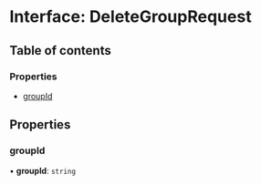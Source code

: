 # Interface: DeleteGroupRequest

## Table of contents

### Properties

- [groupId](DeleteGroupRequest.md#groupid)

## Properties

### <a id="groupid" name="groupid"></a> groupId

• **groupId**: `string`
